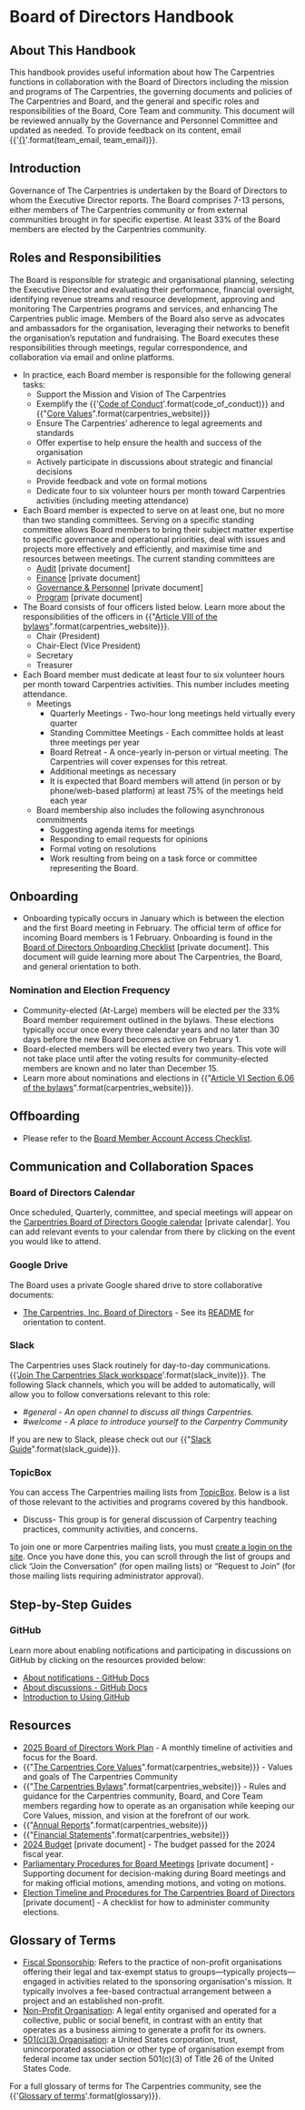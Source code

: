 # Board of Directors Handbook

## About This Handbook

This handbook provides useful information about how The Carpentries functions in collaboration with the  Board of Directors including the mission and programs of The Carpentries, the governing documents and policies of The Carpentries and Board, and the general and specific roles and responsibilities of the Board, Core Team and community. This document will be reviewed annually by the Governance and Personnel Committee and updated as needed. To provide feedback on its content, email
{{'[{}](mailto:{})'.format(team_email, team_email)}}.


## Introduction

Governance of The Carpentries is undertaken by the Board of Directors to whom the Executive Director reports. The Board comprises 7-13 persons, either members of The Carpentries community or from external communities brought in for specific expertise. At least 33% of the Board members are elected by the Carpentries community.

## Roles and Responsibilities

The Board is responsible for strategic and organisational planning, selecting the Executive Director and evaluating their performance, financial oversight, identifying revenue streams and resource development, approving and monitoring The Carpentries programs and services, and enhancing The Carpentries public image. Members of the Board also serve as advocates and ambassadors for the organisation, leveraging their networks to benefit the organisation’s reputation and fundraising. The Board executes these responsibilities through meetings, regular correspondence, and collaboration via email and online platforms.

* In practice, each Board member is responsible for the following general tasks:  
  * Support the Mission and Vision of The Carpentries  
  * Exemplify the {{'[Code of Conduct]({})'.format(code_of_conduct)}} and {{"[Core Values]({}/about-us/#our-values)".format(carpentries_website)}}
  * Ensure The Carpentries’ adherence to legal agreements and standards  
  * Offer expertise to help ensure the health and success of the organisation  
  * Actively participate in discussions about strategic and financial decisions  
  * Provide feedback and vote on formal motions   
  * Dedicate four to six volunteer hours per month toward Carpentries activities (including meeting attendance)  
* Each Board member is expected to serve on at least one, but no more than two standing committees. Serving on a specific standing committee allows Board members to bring their subject matter expertise to specific governance and operational priorities, deal with issues and projects more effectively and efficiently, and maximise time and resources between meetings. The current standing committees are  
  * [Audit](https://docs.google.com/document/d/1ybrzsxpybIVCdupw81I_Hs6VGSHXgtthDLixsXJYenc/edit?usp=drive_link) [private document]  
  * [Finance](https://docs.google.com/document/d/1zbqrhVlPTkLhGHLLJdyv5tAqSPQ2IMY2JfYwOCC1dfg/edit?usp=drive_link)  [private document] 
  * [Governance & Personnel](https://docs.google.com/document/d/1sH6HXDO0Ffast9rJmic2rxRlbqvPNZkBBUMn0uE780E/edit?usp=drive_link)  [private document] 
  * [Program](https://docs.google.com/document/d/1JAzBMjJ3TvIPPruQMYyvaRgrTbcTJXF0xagZr1xXfGA/edit?usp=drive_link)  [private document] 
* The Board consists of four officers listed below. Learn more about the responsibilities of the officers in {{"[Article VIII of the bylaws]({}/about-us/governance/#carpentries-bylaws-and-policies)".format(carpentries_website)}}.
  * Chair (President)   
  * Chair-Elect (Vice President)  
  * Secretary  
  * Treasurer  
* Each Board member must dedicate at least four to six volunteer hours per month toward Carpentries activities. This number includes meeting attendance.  
  * Meetings  
    * Quarterly Meetings \- Two-hour long meetings held virtually every quarter  
    * Standing Committee Meetings \- Each committee holds at least three meetings per year  
    * Board Retreat \- A once-yearly in-person or virtual meeting. The Carpentries will cover expenses for this retreat.  
    * Additional meetings as necessary  
    * It is expected that Board members will attend (in person or by phone/web-based platform) at least 75% of the meetings held each year  
  * Board membership also includes the following asynchronous commitments  
    * Suggesting agenda items for meetings  
    * Responding to email requests for opinions  
    * Formal voting on resolutions   
    * Work resulting from being on a task force or committee representing the Board.

## Onboarding

* Onboarding typically occurs in January which is between the election and the first Board meeting in February. The official term of office for incoming Board members is 1 February. Onboarding is found in the [Board of Directors Onboarding Checklist](https://docs.google.com/document/d/1SosQK9hyYvYDBtGy5heLKXiAfhwGybHF8mH9P8CFhZI/edit) [private document]. This document will guide learning more about The Carpentries, the Board, and general orientation to both.

### Nomination and Election Frequency

* Community-elected (At-Large) members will be elected per the 33% Board member requirement outlined in the bylaws. These elections typically occur once every three calendar years and no later than 30 days before the new Board becomes active on February 1.  
* Board-elected members will be elected every two years. This vote will not take place until after the voting results for community-elected members are known and no later than December 15.  
* Learn more about nominations and elections in {{"[Article VI Section 6.06 of the bylaws]({}/about-us/governance/#carpentries-bylaws-and-policies)".format(carpentries_website)}}.

## Offboarding

* Please refer to the [Board Member Account Access Checklist](https://docs.google.com/document/d/1ZE6mW1Sv-IGSyZxjHBv_3VqWs-n4bjy1X6Y9Si84cJk/edit#heading=h.gmdhm3dzqkqz).

## Communication and Collaboration Spaces

### Board of Directors Calendar

Once scheduled, Quarterly, committee, and special meetings will appear on the [Carpentries Board of Directors Google calendar](https://calendar.google.com/calendar/u/0?cid=cTdqMWZ0ZGxkb2FhcHNvMm9uNDRxcmRucHNAZ3JvdXAuY2FsZW5kYXIuZ29vZ2xlLmNvbQ) [private calendar]. You can add relevant events to your calendar from there by clicking on the event you would like to attend.

### Google Drive

The Board uses a private Google shared drive to store collaborative documents:

* [The Carpentries, Inc. Board of Directors](https://drive.google.com/drive/folders/0AElzed8dqYAlUk9PVA) \- See its [README](https://docs.google.com/document/d/1g8ZQwbu6OD7KFgqhnnan3fnIKPe_txMM/edit) for orientation to content.

### Slack

The Carpentries uses Slack routinely for day-to-day communications. {{'[Join The Carpentries Slack workspace]({})'.format(slack_invite)}}. The following Slack channels, which you will be added to automatically, will allow you to follow conversations relevant to this role:

* *\#general \- An open channel to discuss all things Carpentries.*  
* *\#welcome \- A place to introduce yourself to the Carpentry Community*

If you are new to Slack, please check out our {{"[Slack Guide]({})".format(slack_guide)}}.

### TopicBox

You can access The Carpentries mailing lists from [TopicBox](https://carpentries.topicbox.com/latest). Below is a list of those relevant to the activities and programs covered by this handbook.

* Discuss- This group is for general discussion of Carpentry teaching practices, community activities, and concerns.

To join one or more Carpentries mailing lists, you must [create a login on the site](https://carpentries.topicbox.com/latest). Once you have done this, you can scroll through the list of groups and click “Join the Conversation” (for open mailing lists) or “Request to Join” (for those mailing lists requiring administrator approval). 


## Step-by-Step Guides

### GitHub

Learn more about enabling notifications and participating in discussions on GitHub by clicking on the resources provided below:

* [About notifications \- GitHub Docs](https://docs.github.com/en/account-and-profile/managing-subscriptions-and-notifications-on-github/setting-up-notifications/about-notifications)  
* [About discussions \- GitHub Docs](https://docs.github.com/en/discussions/collaborating-with-your-community-using-discussions/about-discussions)  
* [Introduction to Using GitHub](https://rainsworth.github.io/intro-to-github/)


## Resources

* [2025 Board of Directors Work Plan](https://docs.google.com/document/d/1uRYgwFJNB050XZ6TMEh_YpphgqgXSVN5Vx_ml08G2J4/edit?tab=t.0) \- A monthly timeline of activities and focus for the Board.   
* {{"[The Carpentries Core Values]({}/about-us/#our-values)".format(carpentries_website)}} \- Values and goals of The Carpentries Community  
* {{"[The Carpentries Bylaws]({}/about-us/governance/#carpentries-bylaws-and-policies)".format(carpentries_website)}} \- Rules and guidance for the Carpentries community, Board, and Core Team members regarding how to operate as an organisation while keeping our Core Values, mission, and vision at the forefront of our work.   
* {{"[Annual Reports]({}/about-us/impact/#annual-reports)".format(carpentries_website)}}  
* {{"[Financial Statements]({}/about-us/financials/)".format(carpentries_website)}}
* [2024 Budget](https://docs.google.com/spreadsheets/d/1t2iPylgzUf8d1Y5k19M-Vjwk_3JgXE86/edit#gid=1870417438) [private document] - The budget passed for the 2024 fiscal year.  
* [Parliamentary Procedures for Board Meetings](https://docs.google.com/document/d/1kiKg7dAE9lz30JGMlClrS5oxEeXlvkBrPd3ukeI13Ho/edit#heading=h.3gfqlv3v1whv) [private document] - Supporting document for decision-making during Board meetings and for making official motions, amending motions, and voting on motions.  
* [Election Timeline and Procedures for The Carpentries Board of Directors](https://docs.google.com/document/d/17Twk9LIPwUfdXOnal0A-ScdRfL4NhFT0UPQiP7tZnAI/edit#heading=h.97mnd6s3j6dc) [private document] - A checklist for how to administer community elections.

## Glossary of Terms

* [Fiscal Sponsorship](https://en.wikipedia.org/wiki/Fiscal_sponsorship): Refers to the practice of non-profit organisations offering their legal and tax-exempt status to groups—typically projects—engaged in activities related to the sponsoring organisation's mission. It typically involves a fee-based contractual arrangement between a project and an established non-profit.  
* [Non-Profit Organisation](https://en.wikipedia.org/wiki/Nonprofit_organization): A legal entity organised and operated for a collective, public or social benefit, in contrast with an entity that operates as a business aiming to generate a profit for its owners.  
* [501(c)(3) Organisation](https://en.wikipedia.org/wiki/501\(c\)\(3\)_organization): a United States corporation, trust, unincorporated association or other type of organisation exempt from federal income tax under section 501(c)(3) of Title 26 of the United States Code.

For a full glossary of terms for The Carpentries community, see the {{'[Glossary of terms]({})'.format(glossary)}}.

